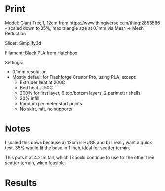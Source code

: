 # Print

Model: Giant Tree 1, 12cm from https://www.thingiverse.com/thing:2853566
    - scaled down to 35%, max triangle size at 0.1mm via Mesh -> Mesh Reduction

Slicer: Simplify3d

Filament: Black PLA from Hatchbox

Settings:
- 0.1mm resolution
- Mostly default for Flashforge Creator Pro, using PLA, except:
    - Extruder heat at 200C
    - Bed heat at 50C
    - 200% for first layer, 6 top/bottom layers, 2 perimeter shells
    - 20% infill
    - Random perimeter start points
    - No skirt, raft, no supports

# Notes

I scaled this down because a) 12cm is HUGE and b) I really want a quick test. 35% would fit the base in 1 inch, ideal for scatter terrain.

This puts it at 4.2cm tall, which I should continue to use for the other tree scatter terrain, when feasible.

# Results
